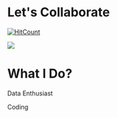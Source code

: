 # Let's Collaborate
[![HitCount](http://hits.dwyl.com/abhinav237/abhinav237.svg)](http://hits.dwyl.com/abhinav237/abhinav237)

![](https://media.giphy.com/media/2scKTtWevagx94BOax/giphy.gif)

# What I Do?
 <p>Data Enthusiast</p>
 <p>Coding</>
